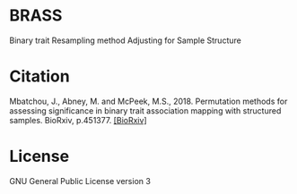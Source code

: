 # BRASS
Binary trait Resampling method Adjusting for Sample Structure

# Citation 
Mbatchou, J., Abney, M. and McPeek, M.S., 2018. Permutation methods for assessing significance in binary trait association mapping with structured samples. BioRxiv, p.451377. [[BioRxiv]](https://www.biorxiv.org/content/10.1101/451377v2)

# License
GNU General Public License version 3
